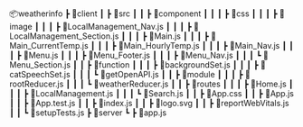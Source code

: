 📦weatherinfo
 ┣ 📂client
 ┃ ┣ 📂src
 ┃ ┃ ┣ 📂component
 ┃ ┃ ┃ ┣ 📂css
 ┃ ┃ ┃ ┣ 📂image
 ┃ ┃ ┃ ┣ 📜LocalManagement_Nav.js
 ┃ ┃ ┃ ┣ 📜LocalManagement_Section.js
 ┃ ┃ ┃ ┣ 📜Main.js
 ┃ ┃ ┃ ┣ 📜Main_CurrentTemp.js
 ┃ ┃ ┃ ┣ 📜Main_HourlyTemp.js
 ┃ ┃ ┃ ┣ 📜Main_Nav.js
 ┃ ┃ ┃ ┣ 📜Menu.js
 ┃ ┃ ┃ ┣ 📜Menu_Footer.js
 ┃ ┃ ┃ ┣ 📜Menu_Nav.js
 ┃ ┃ ┃ ┗ 📜Menu_Section.js
 ┃ ┃ ┣ 📂function
 ┃ ┃ ┃ ┣ 📜backgroundSet.js
 ┃ ┃ ┃ ┣ 📜catSpeechSet.js
 ┃ ┃ ┃ ┗ 📜getOpenAPI.js
 ┃ ┃ ┣ 📂module
 ┃ ┃ ┃ ┣ 📜rootReducer.js
 ┃ ┃ ┃ ┗ 📜weatherReducer.js
 ┃ ┃ ┣ 📂routes
 ┃ ┃ ┃ ┣ 📜Home.js
 ┃ ┃ ┃ ┣ 📜LocalManagement.js
 ┃ ┃ ┃ ┗ 📜Search.js
 ┃ ┃ ┣ 📜App.css
 ┃ ┃ ┣ 📜App.js
 ┃ ┃ ┣ 📜App.test.js
 ┃ ┃ ┣ 📜index.js
 ┃ ┃ ┣ 📜logo.svg
 ┃ ┃ ┣ 📜reportWebVitals.js
 ┃ ┃ ┗ 📜setupTests.js
 ┣ 📂server
 ┗ ┣ 📜app.js
